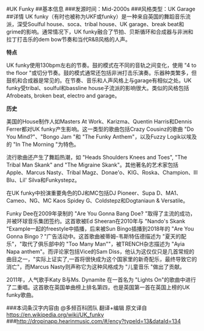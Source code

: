 #UK Funky
##基本信息
###发源时间：Mid-2000s
###风格类型：UK Garage
##详情
UK funky（有时也被称为UKF或funky）是一种来自英国的舞蹈音乐流派，深受Soulful house、soca、tribal house、UK
garage、break beat和grime的影响。通常情况下，UK funky融合了节拍、贝斯循环和合成器与非洲和拉丁打击乐的dem
bow节奏和当代R&B风格的人声。



**特点**

UK funky使用130bpm左右的节奏。鼓的模式在不同的音轨之间变化，使用 "4 to the floor
"或切分节奏。鼓的模式通常还包括非洲打击乐演奏。乐器种类繁多，但鼓机和合成器是常见的。在节奏、音乐和人声风格上与garage有相似之处。UK
funky受tribal、soulful和bassline house子流派的影响很大。类似的风格包括Afrobeats, broken beat,
electro and garage。

  
**历史**

美国的House制作人如Masters At Work、Karizma、Quentin Harris和Dennis Ferrer都对UK
funky产生影响。这一类型的歌曲包括Crazy Cousinz的歌曲 "Do You Mind?"、"Bongo Jam "和 "The Funky
Anthem"，以及Fuzzy Logik以埃及的 "In The Morning "为特色。



流行歌曲还产生了舞蹈热潮，如 "Heads Shoulders Knees and Toes", "The Tribal Man Skank" and
"The Migraine Skank"。其他著名的艺术家包括Apple、Marcus Nasty、Tribal
Magz、Donae'o、KIG、Roska、Champion、Ill Blu、Lil' Silva和Funkystepz。



在UK funky中扮演重要角色的DJ和MC包括DJ Pioneer、Supa D、MA1、Cameo、NG、MC Kaos Spidey
G、Coldstepz和Dogtaniaun & Versatile。



Funky Dee在2009年录制的 "Are You Gonna Bang Doe? "取得了主流的成功，并被环球音乐集团签约。这首歌被Ed
Sheeran在2010年与 "Nando's Skank "Example一起的freestyle中插播，后来被Sun Bingo插播到2018年的
"Are You Gonna Bingo？"广告活动中。这首歌曲被蒂姆-韦斯特伍德描述为 "夏天的配乐"，"取代了俱乐部中的 "Too Many
Man""，被TRENCH杂志描述为 "Ayia Napa anthem"。而评论家包括Vice的Sam
Diss，他认为这仅仅只是几首常规的曲目之一，"实际上证实了,一首将很快成为这个国家里的新奇配乐，最终导致它的消亡"，而Marcus
Nasty则声称它为这种风格成为 "儿童音乐 "做出了贡献。



2011年，人气歌手Katy B与Ms. Dynamite 在一首名为 "Lights
On"的歌曲中进行了二重唱。这首歌在英国单曲榜上排名第四，也是英国第一首在英国上榜的UK funky歌曲。

###本词条汉字内容由 @多频百科团队 翻译+编辑
原文译自 https://en.wikipedia.org/wiki/UK_funky
###http://dropinapp.hearinmusic.com/#/ency?typeId=13&dataId=134
